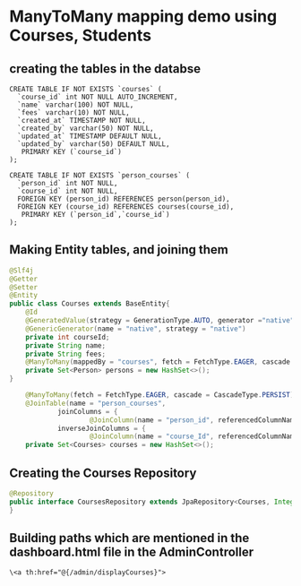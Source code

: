 # ManyToMany mapping demo using Courses, Students
## creating the tables in the databse 
````mysql
CREATE TABLE IF NOT EXISTS `courses` (
  `course_id` int NOT NULL AUTO_INCREMENT,
  `name` varchar(100) NOT NULL,
  `fees` varchar(10) NOT NULL,
  `created_at` TIMESTAMP NOT NULL,
  `created_by` varchar(50) NOT NULL,
  `updated_at` TIMESTAMP DEFAULT NULL,
  `updated_by` varchar(50) DEFAULT NULL,
   PRIMARY KEY (`course_id`)
);

CREATE TABLE IF NOT EXISTS `person_courses` (
  `person_id` int NOT NULL,
  `course_id` int NOT NULL,
  FOREIGN KEY (person_id) REFERENCES person(person_id),
  FOREIGN KEY (course_id) REFERENCES courses(course_id),
   PRIMARY KEY (`person_id`,`course_id`)
);
````

## Making Entity tables, and joining them 
````java
@Slf4j
@Getter
@Setter
@Entity
public class Courses extends BaseEntity{
    @Id
    @GeneratedValue(strategy = GenerationType.AUTO, generator ="native" )
    @GenericGenerator(name = "native", strategy = "native")
    private int courseId;
    private String name;
    private String fees;
    @ManyToMany(mappedBy = "courses", fetch = FetchType.EAGER, cascade = CascadeType.PERSIST)
    private Set<Person> persons = new HashSet<>();
}
````

````java
    @ManyToMany(fetch = FetchType.EAGER, cascade = CascadeType.PERSIST)
    @JoinTable(name = "person_courses",
            joinColumns = {
                    @JoinColumn(name = "person_id", referencedColumnName = "personid")},
            inverseJoinColumns = {
                    @JoinColumn(name = "course_Id", referencedColumnName = "courseID")})
    private Set<Courses> courses = new HashSet<>();
````

## Creating the Courses Repository 
````java
@Repository
public interface CoursesRepository extends JpaRepository<Courses, Integer> {
}
````

## Building paths which are mentioned in the dashboard.html file in the AdminController 

``\<a th:href="@{/admin/displayCourses}">``

````java

````


